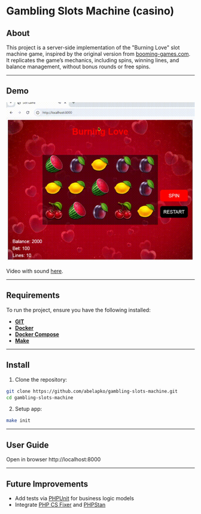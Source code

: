 # Gambling Slots Machine (casino)

## About

This project is a server-side implementation of the "Burning Love" slot machine game, inspired by the original version from [booming-games.com](https://booming-games.com). It replicates the game’s mechanics, including spins, winning lines, and balance management, without bonus rounds or free spins.

---

## Demo

<img src="/docs/demo.gif" alt="demo">

Video with sound [here](/docs/demo.mp4).

---

## Requirements

To run the project, ensure you have the following installed:

- **[GIT](https://git-scm.com/)**
- **[Docker](https://www.docker.com/)**
- **[Docker Compose](https://docs.docker.com/compose/)**
- **[Make](https://www.gnu.org/software/make/)**

---

## Install

1. Clone the repository:
```sh
git clone https://github.com/abelapko/gambling-slots-machine.git
cd gambling-slots-machine
```

2. Setup app:
```sh
make init
```

---

## User Guide

Open in browser http://localhost:8000

---

## Future Improvements

- Add tests via [PHPUnit](https://phpunit.de/index.html) for business logic models
- Integrate [PHP CS Fixer](https://github.com/PHP-CS-Fixer/PHP-CS-Fixer) and [PHPStan](https://phpstan.org/)
